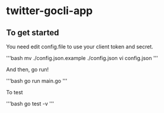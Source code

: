 # twitter-gocli-app

## To get started
You need edit config.file to use your client token and secret.

'''bash
mv ./config.json.example ./config.json
vi config.json
'''

And then, go run!

'''bash
go run main.go
'''

To test

'''bash
go test -v
'''
